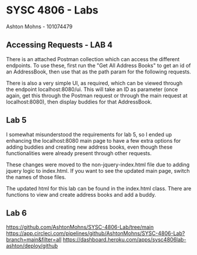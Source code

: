 # SYSC 4806 - Labs
Ashton Mohns - 101074479

## Accessing Requests - LAB 4
There is an attached Postman collection which can access the different endpoints.
To use these, first run the "Get All Address Books" to get an id of an AddressBook,
then use that as the path param for the following requests.

There is also a very simple UI, as required, which can be viewed through the
endpoint localhost:8080/ui. This will take an ID as parameter (once again, get
this through the Postman request or through the main request at localhost:8080),
then display buddies for that AddressBook.


## Lab 5
I somewhat misunderstood the requirements for lab 5, so I ended up enhancing the
localhost:8080 main page to have a few extra options for adding buddies and creating
new address books, even though these functionalities were already present through
other requests.

These changes were moved to the non-jquery-index.html file due to adding jquery
logic to index.html. If you want to see the updated main page, switch the names of 
those files.

The updated html for this lab can be found in the index.html class.
There are functions to view and create address books and add a buddy.

## Lab 6
https://github.com/AshtonMohns/SYSC-4806-Lab/tree/main
https://app.circleci.com/pipelines/github/AshtonMohns/SYSC-4806-Lab?branch=main&filter=all
https://dashboard.heroku.com/apps/sysc4806lab-ashton/deploy/github
